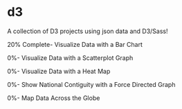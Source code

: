 # d3
A collection of D3 projects using json data and D3/Sass!


20% Complete- Visualize Data with a Bar Chart

0%- Visualize Data with a Scatterplot Graph

0%- Visualize Data with a Heat Map

0%- Show National Contiguity with a Force Directed Graph

0%- Map Data Across the Globe
